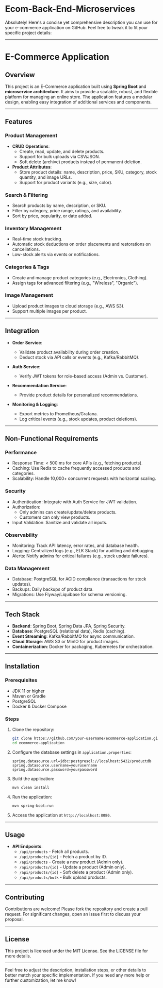 # Ecom-Back-End-Microservices

Absolutely! Here's a concise yet comprehensive description you can use for your e-commerce application on GitHub. Feel free to tweak it to fit your specific project details:

---

# **E-Commerce Application**

## Overview

This project is an E-Commerce application built using **Spring Boot** and **microservice architecture**. It aims to provide a scalable, robust, and flexible platform for managing an online store. The application features a modular design, enabling easy integration of additional services and components.

---

## **Features**

### **Product Management**

- **CRUD Operations**:
  - Create, read, update, and delete products.
  - Support for bulk uploads via CSV/JSON.
  - Soft delete (archive) products instead of permanent deletion.
- **Product Attributes**:
  - Store product details: name, description, price, SKU, category, stock quantity, and image URLs.
  - Support for product variants (e.g., size, color).

### **Search & Filtering**

- Search products by name, description, or SKU.
- Filter by category, price range, ratings, and availability.
- Sort by price, popularity, or date added.

### **Inventory Management**

- Real-time stock tracking.
- Automatic stock deductions on order placements and restorations on cancellations.
- Low-stock alerts via events or notifications.

### **Categories & Tags**

- Create and manage product categories (e.g., Electronics, Clothing).
- Assign tags for advanced filtering (e.g., "Wireless", "Organic").

### **Image Management**

- Upload product images to cloud storage (e.g., AWS S3).
- Support multiple images per product.

---

## **Integration**

- **Order Service**:  
  - Validate product availability during order creation.
  - Deduct stock via API calls or events (e.g., Kafka/RabbitMQ).

- **Auth Service**:  
  - Verify JWT tokens for role-based access (Admin vs. Customer).

- **Recommendation Service**:  
  - Provide product details for personalized recommendations.

- **Monitoring & Logging**:  
  - Export metrics to Prometheus/Grafana.
  - Log critical events (e.g., stock updates, product deletions).

---

## **Non-Functional Requirements**

### **Performance**

- Response Time: < 500 ms for core APIs (e.g., fetching products).
- Caching: Use Redis to cache frequently accessed products and categories.
- Scalability: Handle 10,000+ concurrent requests with horizontal scaling.

### **Security**

- Authentication: Integrate with Auth Service for JWT validation.
- Authorization:  
  - Only admins can create/update/delete products.
  - Customers can only view products.
- Input Validation: Sanitize and validate all inputs.

### **Observability**

- Monitoring: Track API latency, error rates, and database health.
- Logging: Centralized logs (e.g., ELK Stack) for auditing and debugging.
- Alerts: Notify admins for critical failures (e.g., stock update failures).

### **Data Management**

- Database: PostgreSQL for ACID compliance (transactions for stock updates).
- Backups: Daily backups of product data.
- Migrations: Use Flyway/Liquibase for schema versioning.

---

## **Tech Stack**

- **Backend**: Spring Boot, Spring Data JPA, Spring Security.
- **Database**: PostgreSQL (relational data), Redis (caching).
- **Event Streaming**: Kafka/RabbitMQ for async communication.
- **Cloud Storage**: AWS S3 or MinIO for product images.
- **Containerization**: Docker for packaging, Kubernetes for orchestration.

---

## **Installation**

### **Prerequisites**

- JDK 11 or higher
- Maven or Gradle
- PostgreSQL
- Docker & Docker Compose

### **Steps**

1. Clone the repository:
    ```sh
    git clone https://github.com/your-username/ecommerce-application.git
    cd ecommerce-application
    ```

2. Configure the database settings in `application.properties`:
    ```properties
    spring.datasource.url=jdbc:postgresql://localhost:5432/productdb
    spring.datasource.username=yourusername
    spring.datasource.password=yourpassword
    ```

3. Build the application:
    ```sh
    mvn clean install
    ```

4. Run the application:
    ```sh
    mvn spring-boot:run
    ```

5. Access the application at `http://localhost:8080`.

---

## **Usage**

- **API Endpoints**:
  - `/api/products` - Fetch all products.
  - `/api/products/{id}` - Fetch a product by ID.
  - `/api/products` - Create a new product (Admin only).
  - `/api/products/{id}` - Update a product (Admin only).
  - `/api/products/{id}` - Soft delete a product (Admin only).
  - `/api/products/bulk` - Bulk upload products.

---

## **Contributing**

Contributions are welcome! Please fork the repository and create a pull request. For significant changes, open an issue first to discuss your proposal.

---

## **License**

This project is licensed under the MIT License. See the LICENSE file for more details.

---

Feel free to adjust the description, installation steps, or other details to better match your specific implementation. If you need any more help or further customization, let me know!
